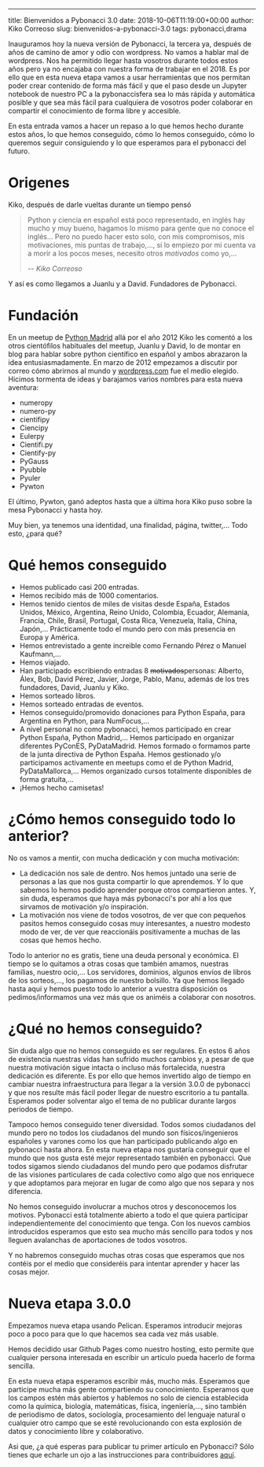 ---
title: Bienvenidos a Pybonacci 3.0
date: 2018-10-06T11:19:00+00:00
author: Kiko Correoso 
slug: bienvenidos-a-pybonacci-3.0 
tags: pybonacci,drama

Inauguramos hoy la nueva versión de Pybonacci, la tercera ya, después de años de camino de amor y odio con wordpress. No vamos a hablar mal de wordpress. Nos ha permitido llegar hasta vosotros durante todos estos años pero ya no encajaba con nuestra forma de trabajar en el 2018. Es por ello que en esta nueva etapa vamos a usar herramientas que nos permitan poder crear contenido de forma más fácil y que el paso desde un Jupyter notebook de nuestro PC a la pybonaccisfera sea lo más rápida y automática posible y que sea más fácil para cualquiera de vosotros poder colaborar en compartir el conocimiento de forma libre y accesible.

En esta entrada vamos a hacer un repaso a lo que hemos hecho durante estos años, lo que hemos conseguido, cómo lo hemos conseguido, cómo lo queremos seguir consiguiendo y lo que esperamos para el pybonacci del futuro.

# Origenes

Kiko, después de darle vueltas durante un tiempo pensó 

> Python y ciencia en español está poco representado, en inglés hay mucho y muy bueno, hagamos lo mismo para gente que no conoce el inglés... Pero no puedo hacer esto solo, con mis compromisos, mis motivaciones, mis puntas de trabajo,..., si lo empiezo por mi cuenta va a morir a los pocos meses, necesito otros *motivados* como yo,...
>
> -- <cite>Kiko Correoso</cite>

Y así es como llegamos a Juanlu y a David. Fundadores de Pybonacci.

# Fundación

En un meetup de [Python Madrid](https://python-madrid.es/) allá por el año 2012 Kiko les comentó a los otros cientófilos habituales del meetup, Juanlu y David, lo de montar en blog para hablar sobre python científico en español y ambos abrazaron la idea entusiasmadamente. En marzo de 2012 empezamos a discutir por correo cómo abrirnos al mundo y [wordpress.com](https://pybonacci.wordpress.com/) fue el medio elegido. Hicimos tormenta de ideas y barajamos varios nombres para esta nueva aventura:

* numeropy 
* numero-py
* cientifipy
* Ciencipy
* Eulerpy
* Cientifi.py
* Cientify-py
* PyGauss
* Pyubble
* Pyuler
* Pywton

El último, Pywton, ganó adeptos hasta que a última hora Kiko puso sobre la mesa Pybonacci y hasta hoy.

Muy bien, ya tenemos una identidad, una finalidad, página, twitter,... Todo esto, ¿para qué?

# Qué hemos conseguido

* Hemos publicado casi 200 entradas.
* Hemos recibido más de 1000 comentarios.
* Hemos tenido cientos de miles de visitas desde España, Estados Unidos, México, Argentina, Reino Unido, Colombia, Ecuador, Alemania, Francia, Chile, Brasil, Portugal, Costa Rica, Venezuela, Italia, China, Japón,... Prácticamente todo el mundo pero con más presencia en Europa y América.
* Hemos entrevistado a gente increible como Fernando Pérez o Manuel Kaufmann,...
* Hemos viajado.
* Han participado escribiendo entradas 8 <del>motivados</del>personas: Alberto, Álex, Bob, David Pérez, Javier, Jorge, Pablo, Manu, además de los tres fundadores, David, Juanlu y Kiko.
* Hemos sorteado libros.
* Hemos sorteado entradas de eventos.
* Hemos conseguido/promovido donaciones para Python España, para Argentina en Python, para NumFocus,...
* A nivel personal no como pybonacci, hemos participado en crear Python España, Python Madrid,... Hemos participado en organizar diferentes PyConES, PyDataMadrid. Hemos formado o formamos parte de la junta directiva de Python España. Hemos gestionado y/o participamos activamente en meetups como el de Python Madrid, PyDataMallorca,... Hemos organizado cursos totalmente disponibles de forma gratuita,...
* ¡Hemos hecho camisetas!

# ¿Cómo hemos conseguido todo lo anterior?

No os vamos a mentir, con mucha dedicación y con mucha motivación:

* La dedicación nos sale de dentro. Nos hemos juntado una serie de personas a las que nos gusta compartir lo que aprendemos. Y lo que sabemos lo hemos podido aprender porque otros compartieron antes. Y, sin duda, esperamos que haya más pybonacci's por ahí a los que sirvamos de motivación y/o inspiración.
* La motivación nos viene de todos vosotros, de ver que con pequeños pasitos hemos conseguido cosas muy interesantes, a nuestro modesto modo de ver, de ver que reaccionáis positivamente a muchas de las cosas que hemos hecho.

Todo lo anterior no es gratis, tiene una deuda personal y económica. El tiempo se lo quitamos a otras cosas que también amamos, nuestras familias, nuestro ocio,... Los servidores, dominios, algunos envíos de libros de los sorteos,..., los pagamos de nuestro bolsillo. Ya que hemos llegado hasta aquí y hemos puesto todo lo anterior a vuestra disposición os pedimos/informamos una vez más que os animéis a colaborar con nosotros.

# ¿Qué no hemos conseguido?

Sin duda algo que no hemos conseguido es ser regulares. En estos 6 años de existencia nuestras vidas han sufrido muchos cambios y, a pesar de que nuestra motivación sigue intacta o incluso más fortalecida, nuestra dedicación es diferente. Es por ello que hemos invertido algo de tiempo en cambiar nuestra infraestructura para llegar a la versión 3.0.0 de pybonacci y que nos resulte más fácil poder llegar de nuestro escritorio a tu pantalla. Esperamos poder solventar algo el tema de no publicar durante largos periodos de tiempo.

Tampoco hemos conseguido tener diversidad. Todos somos ciudadanos del mundo pero no todos los ciudadanos del mundo son físicos/ingenieros españoles y varones como los que han participado publicando algo en pybonacci hasta ahora. En esta nueva etapa nos gustaría conseguir que el mundo que nos gusta esté mejor representado también en pybonacci. Que todos sigamos siendo ciudadanos del mundo pero que podamos disfrutar de las visiones particulares de cada colectivo como algo que nos enriquece y que adoptamos para mejorar en lugar de como algo que nos separa y nos diferencia.

No hemos conseguido involucrar a muchos otros y desconocemos los motivos. Pybonacci está totalmente abierto a todo el que quiera participar independientemente del conocimiento que tenga. Con los nuevos cambios introducidos esperamos que esto sea mucho más sencillo para todos y nos lleguen avalanchas de aportaciones de todos vosotros.

Y no habremos conseguido muchas otras cosas que esperamos que nos contéis por el medio que consideréis para intentar aprender y hacer las cosas mejor.

# Nueva etapa 3.0.0

Empezamos nueva etapa usando Pelican. Esperamos introducir mejoras poco a poco para que lo que hacemos sea cada vez más usable.

Hemos decidido usar Github Pages como nuestro hosting, esto permite que cualquier persona interesada en escribir un artículo pueda hacerlo de forma sencilla.

En esta nueva etapa esperamos escribir más, mucho más. Esperamos que participe mucha más gente compartiendo su conocimiento. Esperamos que los campos estén más abiertos y hablemos no solo de ciencia establecida como la química, biología, matemáticas, física, ingeniería,..., sino también de periodismo de datos, sociología, procesamiento del lenguaje natural o cualquier otro campo que se esté revolucionando con esta explosión de datos y conocimiento libre y colaborativo.

Asi que, ¿a qué esperas para publicar tu primer artículo en Pybonacci? Sólo tienes que echarle un ojo a las instrucciones para contribuidores [aquí](https://github.com/Pybonacci/pybonacci.github.io/blob/sources/CONTRIBUTING.md).


```python

```
